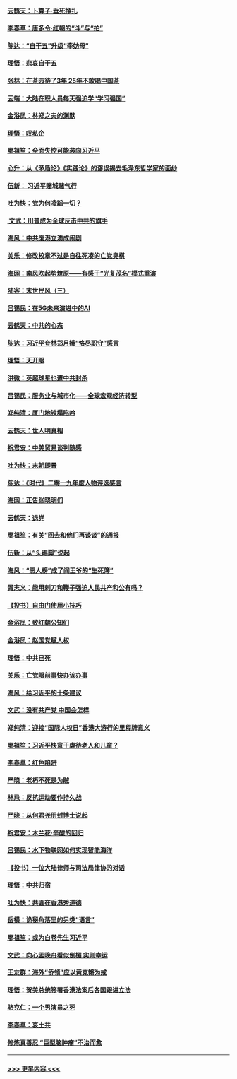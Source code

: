 #### [云鹤天：卜算子‧垂死挣扎](../pages/nsc993/n11739956.md?t=12241233) 
#### [李春草：唐多令‧红朝的“斗”与“拍”](../pages/nsc993/n11739830.md?t=12241233) 
#### [陈达：“自干五”升级“牵妨母”](../pages/nsc993/n11739724.md?t=12241233) 
#### [理悟：悲哀自干五](../pages/nsc993/n11739547.md?t=12241233) 
#### [张林：在茶园待了3年 25年不敢喝中国茶](../pages/nsc993/n11739240.md?t=12241233) 
#### [云端：大陆在职人员每天强迫学“学习强国”](../pages/nsc993/n11738735.md?t=12241233) 
#### [金浴凤：林郑之夫的渊默](../pages/nsc993/n11737735.md?t=12241233) 
#### [理悟：叹私企](../pages/nsc993/n11737715.md?t=12241233) 
#### [廖祖笙：全面失控可能袭向习近平](../pages/nsc993/n11737704.md?t=12241233) 
#### [心升：从《矛盾论》《实践论》的谬误揭去毛泽东哲学家的面纱](../pages/nsc993/n11736962.md?t=12241233) 
#### [伍新： 习近平赌城赌气行](../pages/nsc993/n11736929.md?t=12241233) 
#### [吐为快：党为何凌蹈一切？](../pages/nsc993/n11736915.md?t=12241233) 
#### [ 文武：川普成为全球反击中共的旗手](../pages/nsc993/n11736882.md?t=12241233) 
#### [海风：中共废港立澳成闹剧](../pages/nsc993/n11735857.md?t=12241233) 
#### [关乐：修改校章不过是自往死凑的亡党臭棋](../pages/nsc993/n11735097.md?t=12241233) 
#### [海网：南风吹起势燎原——有感于“光复茂名”模式重演](../pages/nsc993/n11732308.md?t=12241233) 
#### [陆客：末世民风（三）](../pages/nsc993/n11732211.md?t=12241233) 
#### [吕锡民：在5G未来演进中的AI](../pages/nsc993/n11730010.md?t=12241233) 
#### [云鹤天：中共的心态](../pages/nsc993/n11729906.md?t=12241233) 
#### [陈达：习近平夸林郑月娥“恪尽职守”感言](../pages/nsc993/n11729881.md?t=12241233) 
#### [理悟：天开眼](../pages/nsc993/n11729699.md?t=12241233) 
#### [洪微：英超球星也遭中共封杀](../pages/nsc993/n11727243.md?t=12241233) 
#### [吕锡民：服务业与城市化——全球宏观经济转型](../pages/nsc993/n11725845.md?t=12241233) 
#### [郑纯清：厦门地铁塌陷吟](../pages/nsc993/n11725813.md?t=12241233) 
#### [云鹤天：世人明真相](../pages/nsc993/n11725621.md?t=12241233) 
#### [祝君安：中美贸易谈判随感](../pages/nsc993/n11725609.md?t=12241233) 
#### [吐为快：末朝即景](../pages/nsc993/n11723365.md?t=12241233) 
#### [陈达：《时代》二零一九年度人物评选感言](../pages/nsc993/n11723337.md?t=12241233) 
#### [海网：正告张晓明们](../pages/nsc993/n11723228.md?t=12241233) 
#### [云鹤天：退党](../pages/nsc993/n11723056.md?t=12241233) 
#### [廖祖笙：有关“回去和他们再谈谈”的通报](../pages/nsc993/n11722442.md?t=12241233) 
#### [伍新：从“头踢脚”说起](../pages/nsc993/n11722429.md?t=12241233) 
#### [海风：“恶人榜”成了阎王爷的“生死簿”](../pages/nsc993/n11722272.md?t=12241233) 
#### [胥志义：能用剌刀和鞭子强迫人民共产和公有吗？](../pages/nsc993/n11720569.md?t=12241233) 
#### [【投书】自由门使用小技巧](../pages/nsc993/n11720180.md?t=12241233) 
#### [金浴凤：致红朝公知们](../pages/nsc993/n11720563.md?t=12241233) 
#### [金浴凤：赵国党赋人权](../pages/nsc993/n11720533.md?t=12241233) 
#### [理悟：中共已死](../pages/nsc993/n11720233.md?t=12241233) 
#### [关乐：亡党眼前事快办该办事](../pages/nsc993/n11719160.md?t=12241233) 
#### [海风：给习近平的十条建议](../pages/nsc993/n11717616.md?t=12241233) 
#### [文武：没有共产党 中国会怎样](../pages/nsc993/n11717584.md?t=12241233) 
#### [郑纯清：迎接“国际人权日”香港大游行的里程牌意义](../pages/nsc993/n11717417.md?t=12241233) 
#### [廖祖笙：习近平快意于虐待老人和儿童？](../pages/nsc993/n11715313.md?t=12241233) 
#### [李春草：红色陷阱](../pages/nsc993/n11715029.md?t=12241233) 
#### [严晓：老朽不死是为贼](../pages/nsc993/n11712910.md?t=12241233) 
#### [林忌：反抗运动要作持久战](../pages/nsc993/n11712623.md?t=12241233) 
#### [严晓：从何君尧册封博士说起](../pages/nsc993/n11712465.md?t=12241233) 
#### [祝君安：木兰花·辛酸的回归](../pages/nsc993/n11712381.md?t=12241233) 
#### [吕锡民：水下物联网如何实现智能海洋](../pages/nsc993/n11711158.md?t=12241233) 
#### [【投书】一位大陆律师与司法局律协的对话](../pages/nsc993/n11709675.md?t=12241233) 
#### [理悟：中共归宿](../pages/nsc993/n11710059.md?t=12241233) 
#### [吐为快：共匪在香港秀道德](../pages/nsc993/n11709979.md?t=12241233) 
#### [岳横：诡秘角落里的另类“语言”](../pages/nsc993/n11709792.md?t=12241233) 
#### [廖祖笙：或为白卷先生习近平](../pages/nsc993/n11708330.md?t=12241233) 
#### [文武：向心孟晚舟看似倒楣 实则幸运](../pages/nsc993/n11708236.md?t=12241233) 
#### [王友群：海外“侨领”应以黄克锵为戒](../pages/nsc993/n11706176.md?t=12241233) 
#### [理悟：贺美总统签署香港法案后各国跟进立法](../pages/nsc993/n11706853.md?t=12241233) 
#### [骆克仁：一个男演员之死](../pages/nsc993/n11706677.md?t=12241233) 
#### [李春草：哀土共](../pages/nsc993/n11706255.md?t=12241233) 
#### [修炼真善忍 “巨型脑肿瘤”不治而愈](../pages/nsc993/n11705340.md?t=12241233) 

----
#### [ >>> 更早内容 <<< ](../indexes/nsc993-earlier.md)
